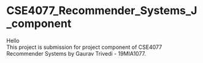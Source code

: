 # CSE4077_Recommender_Systems_J_component

Hello <br>
This project is submission for project component of CSE4077 Recommender Systems by Gaurav Trivedi - 19MIA1077.
